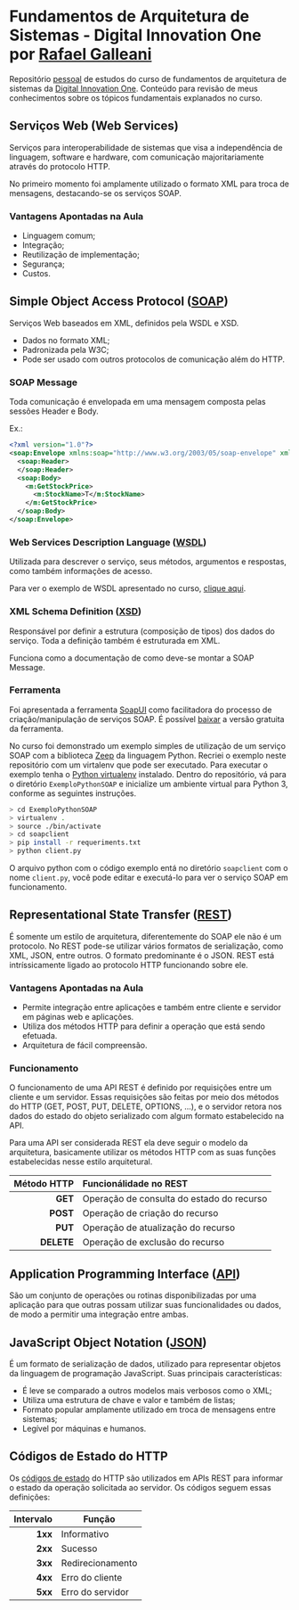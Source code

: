 # Fundamentos de Arquitetura de Sistemas - Digital Innovation One por [Rafael Galleani][]

Repositório [pessoal][Natan Albuquerque] de estudos do curso de fundamentos de arquitetura de sistemas da [Digital Innovation One][DIO]. Conteúdo para revisão de meus conhecimentos sobre os tópicos fundamentais explanados no curso.

## Serviços Web (Web Services)

Serviços para interoperabilidade de sistemas que visa a independência de linguagem, software e hardware, com comunicação majoritariamente através do protocolo HTTP.

No primeiro momento foi amplamente utilizado o formato XML para troca de mensagens, destacando-se os serviços SOAP.

### Vantagens Apontadas na Aula

- Linguagem comum;
- Integração;
- Reutilização de implementação;
- Segurança;
- Custos.

## Simple Object Access Protocol ([SOAP][SOAP])

Serviços Web baseados em XML, definidos pela WSDL e XSD.
- Dados no formato XML;
- Padronizada pela W3C;
- Pode ser usado com outros protocolos de comunicação além do HTTP.

### SOAP Message

Toda comunicação é envelopada em uma mensagem composta pelas sessões Header e Body.

Ex.:
```XML
<?xml version="1.0"?>
<soap:Envelope xmlns:soap="http://www.w3.org/2003/05/soap-envelope" xmlns:m="http://www.example.org">
  <soap:Header>
  </soap:Header>
  <soap:Body>
    <m:GetStockPrice>
      <m:StockName>T</m:StockName>
    </m:GetStockPrice>
  </soap:Body>
</soap:Envelope>
```

### Web Services Description Language ([WSDL][WSDL])

Utilizada para descrever o serviço, seus métodos, argumentos e respostas, como também informações de acesso.

Para ver o exemplo de WSDL apresentado no curso, [clique aqui](http://soapclient.com/xml/soapresponder.wsdl).

### XML Schema Definition ([XSD][XSD])

Responsável por definir a estrutura (composição de tipos) dos dados do serviço. Toda a definição também é estruturada em XML.

Funciona como a documentação de como deve-se montar a SOAP Message.

### Ferramenta

Foi apresentada a ferramenta [SoapUI](https://www.soapui.org/) como facilitadora do processo de criação/manipulação de serviços SOAP. É possível [baixar](https://www.soapui.org/downloads/soapui/) a versão gratuita da ferramenta.

No curso foi demonstrado um exemplo simples de utilização de um serviço SOAP com a biblioteca [Zeep][LibZeep] da linguagem Python. Recriei o exemplo neste repositório com um virtalenv que pode ser executado. Para executar o exemplo tenha o [Python virtualenv][virtualenv] instalado. Dentro do repositório, vá para o diretório `ExemploPythonSOAP` e inicialize um ambiente virtual para Python 3, conforme as seguintes instruções.
```bash
> cd ExemploPythonSOAP
> virtualenv .
> source ./bin/activate
> cd soapclient
> pip install -r requeriments.txt
> python client.py
```

O arquivo python com o código exemplo entá no diretório `soapclient` com o nome `client.py`, você pode editar e executá-lo para ver o serviço SOAP em funcionamento.

## Representational State Transfer ([REST][REST])

É somente um estilo de arquitetura, diferentemente do SOAP ele não é um protocolo. No REST pode-se utilizar vários formatos de serialização, como XML, JSON, entre outros. O formato predominante é o JSON. REST está intríssicamente ligado ao protocolo HTTP funcionando sobre ele.

### Vantagens Apontadas na Aula

- Permite integração entre aplicações e também entre cliente e servidor em páginas web e aplicações.
- Utiliza dos métodos HTTP para definir a operação que está sendo efetuada.
- Arquitetura de fácil compreensão.

### Funcionamento

O funcionamento de uma API REST é definido por requisições entre um cliente e um servidor. Essas requisições são feitas por meio dos métodos do HTTP (GET, POST, PUT, DELETE, OPTIONS, ...), e o servidor retora nos dados do estado do objeto serializado com algum formato estabelecido na API.

Para uma API ser considerada REST ela deve seguir o modelo da arquitetura, basicamente utilizar os métodos HTTP com as suas funções estabelecidas nesse estilo arquitetural.


Método HTTP | Funcionálidade no REST
 ---:       | :--- 
 **GET**    | Operação de consulta do estado do recurso 
 **POST**   | Operação de criação do recurso 
 **PUT**    | Operação de atualização do recurso 
 **DELETE** | Operação de exclusão do recurso

## Application Programming Interface ([API][API])

São um conjunto de operações ou rotinas disponibilizadas por uma aplicação para que outras possam utilizar suas funcionalidades ou dados, de modo a permitir uma integração entre ambas.

## JavaScript Object Notation ([JSON])

É um formato de serialização de dados, utilizado para representar objetos da linguagem de programação JavaScript. Suas principais características:

- É leve se comparado a outros modelos mais verbosos como o XML;
- Utiliza uma estrutura de chave e valor e também de listas;
- Formato popular amplamente utilizado em troca de mensagens entre sistemas;
- Legível por máquinas e humanos.


## Códigos de Estado do HTTP

Os [códigos de estado][HTTPStatusCode] do HTTP são utilizados em APIs REST para informar o estado da operação solicitada ao servidor. Os códigos seguem essas definições:

Intervalo | Função
--: | --
**1xx** | Informativo
**2xx** | Sucesso
**3xx** | Redirecionamento
**4xx** | Erro do cliente
**5xx** | Erro do servidor




[DIO]:https://web.digitalinnovation.one "Digital Innovation One"
[Rafael Galleani]:https://github.com/rafegal
[Natan Albuquerque]:https://github.com/albuquerq "Natan Albuquerque"
[SOAP]:https://pt.wikipedia.org/wiki/SOAP
[REST]:https://pt.wikipedia.org/wiki/REST
[WSDL]:https://pt.wikipedia.org/wiki/Web_Services_Description_Language "WSDL"
[XSD]:https://pt.wikipedia.org/wiki/XML_Schema
[LibZeep]:https://docs.python-zeep.org/en/master/ "Zeep: Python SOAP client"
[virtualenv]:https://virtualenv.pypa.io/en/latest "Virtualenv"
[API]:https://pt.wikipedia.org/wiki/Interface_de_programa%C3%A7%C3%A3o_de_aplica%C3%A7%C3%B5es "Interface de Programação de Aplicações"
[JSON]:https://pt.wikipedia.org/wiki/JSON
[HTTPStatusCode]:https://developer.mozilla.org/pt-BR/docs/Web/HTTP/Status